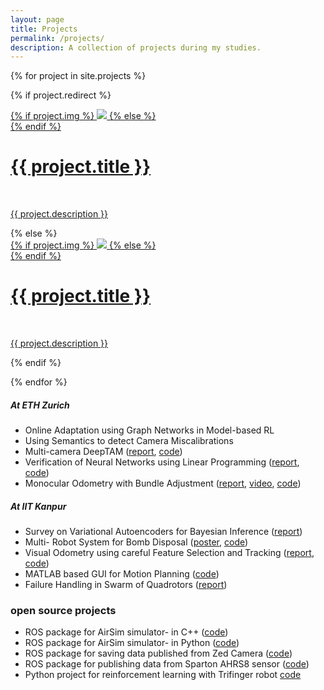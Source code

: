 ```yaml
---
layout: page
title: Projects
permalink: /projects/
description: A collection of projects during my studies.
---
```


{% for project in site.projects %}

{% if project.redirect %}
<div class="project">
    <div class="thumbnail">
        <a href="{{ project.redirect }}" target="_blank">
        {% if project.img %}
        <img class="thumbnail" src="{{ project.img | prepend: site.baseurl | prepend: site.url }}"/>
        {% else %}
        <div class="thumbnail blankbox"></div>
        {% endif %}    
        <span>
            <h1>{{ project.title }}</h1>
            <br/>
            <p>{{ project.description }}</p>
        </span>
        </a>
    </div>
</div>
{% else %}

<div class="project ">
    <div class="thumbnail">
        <a href="{{ project.url | prepend: site.baseurl | prepend: site.url }}">
        {% if project.img %}
        <img class="thumbnail" src="{{ project.img | prepend: site.baseurl | prepend: site.url }}"/>
        {% else %}
        <div class="thumbnail blankbox"></div>
        {% endif %}    
        <span>
            <h1>{{ project.title }}</h1>
            <br/>
            <p>{{ project.description }}</p>
        </span>
        </a>
    </div>
</div>

{% endif %}

{% endfor %}

##### At ETH Zurich

* Online Adaptation using Graph Networks in Model-based RL
* Using Semantics to detect Camera Miscalibrations
* Multi-camera DeepTAM ([report](/assets/documents/projects/Multicam_Deeptam.pdf), [code](https://github.com/surirohit/multi-camera-deeptam))
* Verification of Neural Networks using Linear Programming ([report](/assets/documents/projects/RIAI_Manuel_Mayank.pdf), [code](https://github.com/Mayankm96/verify_neural_networks))
* Monocular Odometry with Bundle Adjustment ([report](/assets/documents/projects/VA4MR_Mini_Project.pdf), [video](https://www.youtube.com/watch?v=trbBh8Rjc4s&feature=youtu.be), [code](https://github.com/Mayankm96/Mono-Odometry))

##### At IIT Kanpur

* Survey on Variational Autoencoders for Bayesian Inference ([report](/assets/documents/projects/cs698-report.pdf))
* Multi- Robot System for Bomb Disposal ([poster](/assets/documents/projects/Abhyast_Plan.jpg), [code](https://github.com/Boeing-Abhyast/Phase-VII))
* Visual Odometry using careful Feature Selection and Tracking ([report](/assets/documents/projects/ee698-report.pdf), [code](https://github.com/Mayankm96/Stereo-Odometry-SOFT))
* MATLAB based GUI for Motion Planning ([code](https://github.com/Mayankm96/Motion-Planning-GUI))
* Failure Handling in Swarm of Quadrotors ([report](/assets/documents/projects/cs637-report.pdf))

### open source projects

* ROS package for AirSim simulator- in C++ ([code](https://github.com/Mayankm96/airsim_img_publisher))
* ROS package for AirSim simulator- in Python ([code](https://github.com/Mayankm96/airsim_ros_client))
* ROS package for saving data published from Zed Camera ([code](https://github.com/Mayankm96/extract_zed_data))
* ROS package for publishing data from Sparton AHRS8 sensor ([code](https://github.com/Mayankm96/sparton_ahrs8_driver))
* Python project for reinforcement learning with Trifinger robot [code](https://github.com/pairlab/leibnizgym/)
